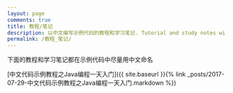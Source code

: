 ```yaml
---
layout: page
comments: true
title: 教程/笔记
description: 以中文编写示例代码的教程和学习笔记. Tutorial and study notes with sample codes using Chinese naming.
permalink: /教程_笔记/
---
```


下面的教程和学习笔记都在示例代码中尽量用中文命名

[中文代码示例教程之Java编程一天入门]({{ site.baseurl }}{% link _posts/2017-07-29-中文代码示例教程之Java编程一天入门.markdown %})
